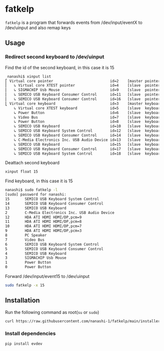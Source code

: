 # fatkelp

`fatkelp` is a program that forwards events from /dev/input/eventX to /dev/uinput and also remap keys

## Usage

### Redirect second keyboard to /dev/uinput

Find the id of the second keyboard, in this case it is 15

~~~ bash
 nanashi$ xinput list
⎡ Virtual core pointer                          id=2    [master pointer  (3)]
⎜   ↳ Virtual core XTEST pointer                id=4    [slave  pointer  (2)]
⎜   ↳ SIGMACHIP Usb Mouse                       id=9    [slave  pointer  (2)]
⎜   ↳ SEMICO USB Keyboard Consumer Control      id=11   [slave  pointer  (2)]
⎜   ↳ SEMICO USB Keyboard Consumer Control      id=16   [slave  pointer  (2)]
⎣ Virtual core keyboard                         id=3    [master keyboard (2)]
    ↳ Virtual core XTEST keyboard               id=5    [slave  keyboard (3)]
    ↳ Power Button                              id=6    [slave  keyboard (3)]
    ↳ Video Bus                                 id=7    [slave  keyboard (3)]
    ↳ Power Button                              id=8    [slave  keyboard (3)]
    ↳ SEMICO USB Keyboard                       id=10   [slave  keyboard (3)]
    ↳ SEMICO USB Keyboard System Control        id=12   [slave  keyboard (3)]
    ↳ SEMICO USB Keyboard Consumer Control      id=14   [slave  keyboard (3)]
    ↳ C-Media Electronics Inc. USB Audio Device id=13   [slave  keyboard (3)]
    ↳ SEMICO USB Keyboard                       id=15   [slave  keyboard (3)]
    ↳ SEMICO USB Keyboard Consumer Control      id=17   [slave  keyboard (3)]
    ↳ SEMICO USB Keyboard System Control        id=18   [slave  keyboard (3)]
~~~

Deattach second keyboard

~~~ bash
xinput float 15
~~~

Find keyboard, in this case it is 15

~~~ bash
nanashi$ sudo fatkelp -l
[sudo] password for nanashi: 
15       SEMICO USB Keyboard System Control
14       SEMICO USB Keyboard Consumer Control
13       SEMICO USB Keyboard
2        C-Media Electronics Inc. USB Audio Device
12       HDA ATI HDMI HDMI/DP,pcm=9
11       HDA ATI HDMI HDMI/DP,pcm=8
10       HDA ATI HDMI HDMI/DP,pcm=7
9        HDA ATI HDMI HDMI/DP,pcm=3
8        PC Speaker
7        Video Bus
6        SEMICO USB Keyboard System Control
5        SEMICO USB Keyboard Consumer Control
4        SEMICO USB Keyboard
3        SIGMACHIP Usb Mouse
1        Power Button
0        Power Button
~~~

Forward /dev/input/event15 to /dev/uinput

~~~ bash
sudo fatkelp -x 15
~~~

## Installation

Run the following command as root(`su` or `sudo`)

~~~ bash
curl https://raw.githubusercontent.com/nanashi-1/fatkelp/main/installer.sh > installer.sh; chmod +x installer.sh; sudo ./installer.sh
~~~

### Install dependencies

~~~ sh
pip install evdev
~~~
